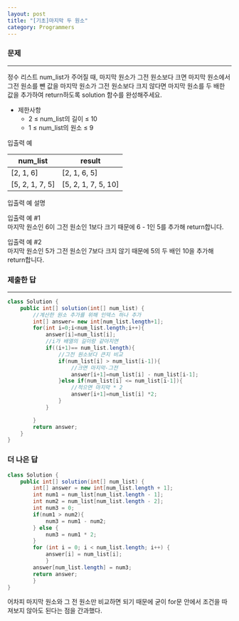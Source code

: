 ```yaml
---
layout: post
title: "[기초]마지막 두 원소"
category: Programmers
---
```


### 문제
---
정수 리스트 num_list가 주어질 때, 마지막 원소가 그전 원소보다 크면 마지막 원소에서 그전 원소를 뺀 값을 마지막 원소가 그전 원소보다 크지 않다면 마지막 원소를 두 배한 값을 추가하여 return하도록 solution 함수를 완성해주세요.

- 제한사항
    - 2 ≤ num_list의 길이 ≤ 10
    - 1 ≤ num_list의 원소 ≤ 9
&nbsp;

입출력 예

|num_list	|result|
|---|---|
|[2, 1, 6]	|[2, 1, 6, 5]|
|[5, 2, 1, 7, 5]	|[5, 2, 1, 7, 5, 10]|


입출력 예 설명   

입출력 예 #1   
마지막 원소인 6이 그전 원소인 1보다 크기 때문에 6 - 1인 5를 추가해 return합니다.   

입출력 예 #2   
마지막 원소인 5가 그전 원소인 7보다 크지 않기 때문에 5의 두 배인 10을 추가해 return합니다.   


### 제출한 답
---
```java
class Solution {
    public int[] solution(int[] num_list) {
        //계산한 원소 추가를 위해 인덱스 하나 추가
        int[] answer= new int[num_list.length+1];
        for(int i=0;i<num_list.length;i++){
            answer[i]=num_list[i];
            //i가 배열의 길이랑 같아지면
            if((i+1)== num_list.length){
                //그전 원소보다 큰지 비교
                if(num_list[i] > num_list[i-1]){
                    //크면 마지막-그전
                    answer[i+1]=num_list[i] - num_list[i-1];
                }else if(num_list[i] <= num_list[i-1]){
                    //적으면 마지막 * 2
                    answer[i+1]=num_list[i] *2;
                }
            }

        }
        return answer;
    }
}
```


### 더 나은 답
```java
class Solution {
    public int[] solution(int[] num_list) {
        int[] answer = new int[num_list.length + 1];
        int num1 = num_list[num_list.length - 1];
        int num2 = num_list[num_list.length - 2];
        int num3 = 0;
        if(num1 > num2){
            num3 = num1 - num2;
        } else {
            num3 = num1 * 2;
        }
        for (int i = 0; i < num_list.length; i++) {
            answer[i] = num_list[i];
            }
        answer[num_list.length] = num3;
        return answer;
        }
}
```

어차피 마지막 원소와 그 전 원소만 비교하면 되기 때문에 굳이 for문 안에서 조건을 따져보지 않아도 된다는 점을 간과했다.